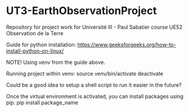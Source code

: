 # UT3-EarthObservationProject
Repository for project work for Université III - Paul Sabatier course UE52 Observation de la Terre


Guide for python installation:
https://www.geeksforgeeks.org/how-to-install-python-on-linux/

NOTE! Using venv from the guide above.

Running project within venv:
	source venv/bin/activate
	deactivate

Could be a good idea to setup a shell script to run it easier in the future?

Once the virtual environment is activated, you can install packages using pip:
	pip install package_name
